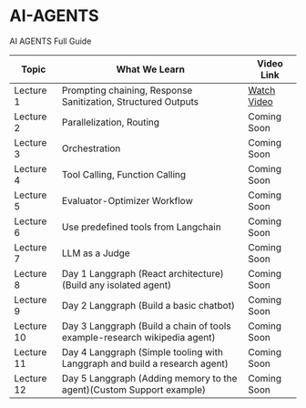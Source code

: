 # AI-AGENTS
AI AGENTS Full Guide

| Topic | What We Learn | Video Link |
|-------|---------------|------------|
| Lecture 1 | Prompting chaining, Response Sanitization, Structured Outputs | [Watch Video](https://www.youtube.com/watch?v=6jmIyVCVIuc) |
| Lecture 2 | Parallelization, Routing | Coming Soon |
| Lecture 3 | Orchestration | Coming Soon |
| Lecture 4 | Tool Calling, Function Calling | Coming Soon |
| Lecture 5 | Evaluator-Optimizer Workflow | Coming Soon |
| Lecture 6 | Use predefined tools from Langchain | Coming Soon |
| Lecture 7 | LLM as a Judge | Coming Soon |
| Lecture 8 | Day 1 Langgraph (React architecture) (Build any isolated agent) | Coming Soon |
| Lecture 9 | Day 2 Langgraph (Build a basic chatbot) | Coming Soon |
| Lecture 10 | Day 3 Langgraph (Build a chain of tools example-research wikipedia agent) | Coming Soon |
| Lecture 11 | Day 4 Langgraph (Simple tooling with Langgraph and build a research agent) | Coming Soon |
| Lecture 12 | Day 5 Langgraph (Adding memory to the agent)(Custom Support example) | Coming Soon |

